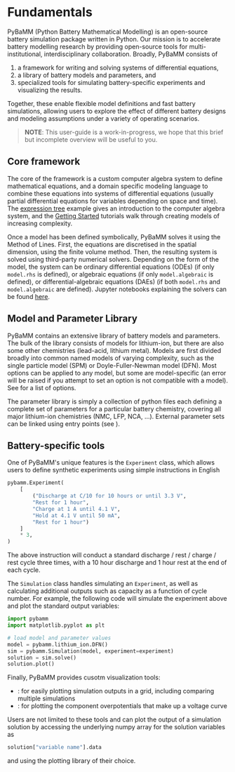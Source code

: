 # Fundamentals

PyBaMM (Python Battery Mathematical Modelling) is an open-source battery simulation package
written in Python. Our mission is to accelerate battery modelling research by
providing open-source tools for multi-institutional, interdisciplinary collaboration. 
Broadly, PyBaMM consists of

1. a framework for writing and solving systems of differential equations,
2. a library of battery models and parameters, and
3. specialized tools for simulating battery-specific experiments and visualizing the results.

Together, these enable flexible model definitions and fast battery simulations, allowing users to
explore the effect of different battery designs and modeling assumptions under a variety of operating scenarios.

>**NOTE**: This user-guide is a work-in-progress, we hope that this brief but incomplete overview will be useful to you.

## Core framework

The core of the framework is a custom computer algebra system to define mathematical equations,
and a domain specific modeling language to combine these equations into systems of differential equations
(usually partial differential equations for variables depending on space and time).
The [expression tree](https://github.com/pybamm-team/PyBaMM/blob/develop/examples/notebooks/expression_tree/expression-tree.ipynb) example gives an introduction to the computer algebra system, and the [Getting Started](https://github.com/pybamm-team/PyBaMM/tree/develop/examples/notebooks/Getting%20Started) tutorials
walk through creating models of increasing complexity.

Once a model has been defined symbolically, PyBaMM solves it using the Method of Lines. First, the equations are discretised in the spatial dimension, using the finite volume method. Then, the resulting system is solved using third-party numerical solvers. Depending on the form of the model, the system can be ordinary differential equations (ODEs) (if only `model.rhs` is defined), or algebraic equations (if only `model.algebraic` is defined), or differential-algebraic equations (DAEs) (if both `model.rhs` and `model.algebraic` are defined). Jupyter notebooks explaining the solvers can be found [here](https://github.com/pybamm-team/PyBaMM/tree/develop/examples/notebooks/solvers).

## Model and Parameter Library

PyBaMM contains an extensive library of battery models and parameters.
The bulk of the library consists of models for lithium-ion, but there are also some other chemistries (lead-acid, lithium metal).
Models are first divided broadly into common named models of varying complexity, such as the single particle model (SPM) or Doyle-Fuller-Newman model (DFN).
Most options can be applied to any model, but some are model-specific (an error will be raised if you attempt to set an option is not compatible with a model).
See [](base_battery_model) for a list of options.

The parameter library is simply a collection of python files each defining a complete set of parameters
for a particular battery chemistry, covering all major lithium-ion chemistries (NMC, LFP, NCA, ...).
External parameter sets can be linked using entry points (see [](parameter_sets)).

## Battery-specific tools

One of PyBaMM's unique features is the `Experiment` class, which allows users to define synthetic experiments using simple instructions in English

``` python
pybamm.Experiment(
    [
        ("Discharge at C/10 for 10 hours or until 3.3 V",
        "Rest for 1 hour",
        "Charge at 1 A until 4.1 V",
        "Hold at 4.1 V until 50 mA",
        "Rest for 1 hour")
    ]
    * 3,
)
```

The above instruction will conduct a standard discharge / rest / charge / rest cycle three times, with a 10 hour discharge and 1 hour rest at the end of each cycle. 

The `Simulation` class handles simulating an `Experiment`, as well as calculating additional outputs such as capacity as a function of cycle number. For example, the following code will simulate the experiment above and plot the standard output variables:

``` python
import pybamm
import matplotlib.pyplot as plt

# load model and parameter values
model = pybamm.lithium_ion.DFN()
sim = pybamm.Simulation(model, experiment=experiment)
solution = sim.solve()
solution.plot()
```

Finally, PyBaMM provides cusotm visualization tools:

- [](quick_plot): for easily plotting simulation outputs in a grid, including comparing multiple simulations
- [](plot_voltage_components): for plotting the component overpotentials that make up a voltage curve

Users are not limited to these tools and can plot the output of a simulation solution by accessing the underlying numpy array for the solution variables as

``` python
solution["variable name"].data
```

and using the plotting library of their choice.